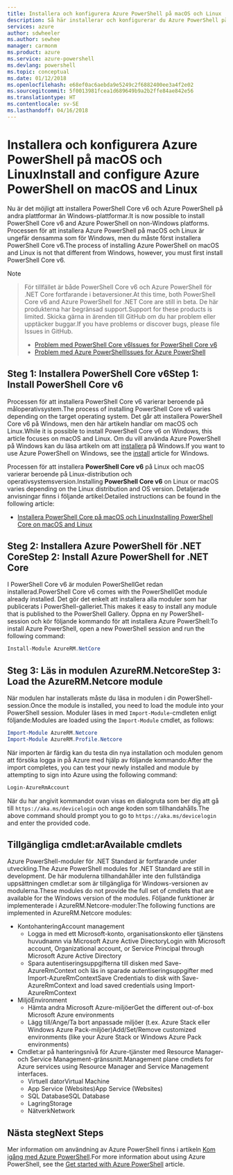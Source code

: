 ```yaml
---
title: Installera och konfigurera Azure PowerShell på macOS och Linux | Microsoft Docs
description: Så här installerar och konfigurerar du Azure PowerShell på macOS och Linux för första gången.
services: azure
author: sdwheeler
ms.author: sewhee
manager: carmonm
ms.product: azure
ms.service: azure-powershell
ms.devlang: powershell
ms.topic: conceptual
ms.date: 01/12/2018
ms.openlocfilehash: e68ef0ac6aebda9e5249c2f6882400ee3a4f2e02
ms.sourcegitcommit: 5f0013981fcea1d689649b9a2b2ffe84ae842e56
ms.translationtype: HT
ms.contentlocale: sv-SE
ms.lasthandoff: 04/16/2018
---
```

# <a name="install-and-configure-azure-powershell-on-macos-and-linux"></a><span data-ttu-id="07be5-103">Installera och konfigurera Azure PowerShell på macOS och Linux</span><span class="sxs-lookup"><span data-stu-id="07be5-103">Install and configure Azure PowerShell on macOS and Linux</span></span>

<span data-ttu-id="07be5-104">Nu är det möjligt att installera PowerShell Core v6 och Azure PowerShell på andra plattformar än Windows-plattformar.</span><span class="sxs-lookup"><span data-stu-id="07be5-104">It is now possible to install PowerShell Core v6 and Azure PowerShell on non-Windows platforms.</span></span>
<span data-ttu-id="07be5-105">Processen för att installera Azure PowerShell på macOS och Linux är ungefär densamma som för Windows, men du måste först installera PowerShell Core v6.</span><span class="sxs-lookup"><span data-stu-id="07be5-105">The process of installing Azure PowerShell on macOS and Linux is not that different from Windows, however, you must first install PowerShell Core v6.</span></span>

> [!NOTE]

> <span data-ttu-id="07be5-106">För tillfället är både PowerShell Core v6 och Azure PowerShell för .NET Core fortfarande i betaversioner.</span><span class="sxs-lookup"><span data-stu-id="07be5-106">At this time, both PowerShell Core v6 and Azure PowerShell for .NET Core are still in beta.</span></span>
> <span data-ttu-id="07be5-107">De här produkterna har begränsad support.</span><span class="sxs-lookup"><span data-stu-id="07be5-107">Support for these products is limited.</span></span> <span data-ttu-id="07be5-108">Skicka gärna in ärenden till GitHub om du har problem eller upptäcker buggar.</span><span class="sxs-lookup"><span data-stu-id="07be5-108">If you have problems or discover bugs, please file Issues in GitHub.</span></span>
>
> * [<span data-ttu-id="07be5-109">Problem med PowerShell Core v6</span><span class="sxs-lookup"><span data-stu-id="07be5-109">Issues for PowerShell Core v6</span></span>](https://github.com/PowerShell/PowerShell/issues)
> * [<span data-ttu-id="07be5-110">Problem med Azure PowerShell</span><span class="sxs-lookup"><span data-stu-id="07be5-110">Issues for Azure PowerShell</span></span>](https://github.com/azure/azure-docs-powershell/issues)

## <a name="step-1-install-powershell-core-v6"></a><span data-ttu-id="07be5-111">Steg 1: Installera PowerShell Core v6</span><span class="sxs-lookup"><span data-stu-id="07be5-111">Step 1: Install PowerShell Core v6</span></span>

<span data-ttu-id="07be5-112">Processen för att installera PowerShell Core v6 varierar beroende på måloperativsystem.</span><span class="sxs-lookup"><span data-stu-id="07be5-112">The process of installing PowerShell Core v6 varies depending on the target operating system.</span></span>
<span data-ttu-id="07be5-113">Det går att installera PowerShell Core v6 på Windows, men den här artikeln handlar om macOS och Linux.</span><span class="sxs-lookup"><span data-stu-id="07be5-113">While it is possible to install PowerShell Core v6 on Windows, this article focuses on macOS and Linux.</span></span> <span data-ttu-id="07be5-114">Om du vill använda Azure PowerShell på Windows kan du läsa artikeln om att [installera](./install-azurerm-ps.md) på Windows.</span><span class="sxs-lookup"><span data-stu-id="07be5-114">If you want to use Azure PowerShell on Windows, see the [install](./install-azurerm-ps.md) article for Windows.</span></span>

<span data-ttu-id="07be5-115">Processen för att installera **PowerShell Core v6** på Linux och macOS varierar beroende på Linux-distribution och operativsystemsversion.</span><span class="sxs-lookup"><span data-stu-id="07be5-115">Installing **PowerShell Core v6** on Linux or macOS varies depending on the Linux distribution and OS version.</span></span>
<span data-ttu-id="07be5-116">Detaljerade anvisningar finns i följande artikel:</span><span class="sxs-lookup"><span data-stu-id="07be5-116">Detailed instructions can be found in the following article:</span></span>

- [<span data-ttu-id="07be5-117">Installera PowerShell Core på macOS och Linux</span><span class="sxs-lookup"><span data-stu-id="07be5-117">Installing PowerShell Core on macOS and Linux</span></span>](/powershell/scripting/setup/installing-powershell-core-on-macos-and-linux)

## <a name="step-2-install-azure-powershell-for-net-core"></a><span data-ttu-id="07be5-118">Steg 2: Installera Azure PowerShell för .NET Core</span><span class="sxs-lookup"><span data-stu-id="07be5-118">Step 2: Install Azure PowerShell for .NET Core</span></span>

<span data-ttu-id="07be5-119">I PowerShell Core v6 är modulen PowerShellGet redan installerad.</span><span class="sxs-lookup"><span data-stu-id="07be5-119">PowerShell Core v6 comes with the PowerShellGet module already installed.</span></span> <span data-ttu-id="07be5-120">Det gör det enkelt att installera alla moduler som har publicerats i PowerShell-galleriet.</span><span class="sxs-lookup"><span data-stu-id="07be5-120">This makes it easy to install any module that is published to the PowerShell Gallery.</span></span> <span data-ttu-id="07be5-121">Öppna en ny PowerShell-session och kör följande kommando för att installera Azure PowerShell:</span><span class="sxs-lookup"><span data-stu-id="07be5-121">To install Azure PowerShell, open a new PowerShell session and run the following command:</span></span>

```powershell
Install-Module AzureRM.NetCore
```

## <a name="step-3-load-the-azurermnetcore-module"></a><span data-ttu-id="07be5-122">Steg 3: Läs in modulen AzureRM.Netcore</span><span class="sxs-lookup"><span data-stu-id="07be5-122">Step 3: Load the AzureRM.Netcore module</span></span>

<span data-ttu-id="07be5-123">När modulen har installerats måste du läsa in modulen i din PowerShell-session.</span><span class="sxs-lookup"><span data-stu-id="07be5-123">Once the module is installed, you need to load the module into your PowerShell session.</span></span> <span data-ttu-id="07be5-124">Moduler läses in med `Import-Module`-cmdleten enligt följande:</span><span class="sxs-lookup"><span data-stu-id="07be5-124">Modules are loaded using the `Import-Module` cmdlet, as follows:</span></span>

```powershell
Import-Module AzureRM.Netcore
Import-Module AzureRM.Profile.Netcore
```

<span data-ttu-id="07be5-125">När importen är färdig kan du testa din nya installation och modulen genom att försöka logga in på Azure med hjälp av följande kommando:</span><span class="sxs-lookup"><span data-stu-id="07be5-125">After the import completes, you can test your newly installed and module by attempting to sign into Azure using the following command:</span></span>

```powershell
Login-AzureRmAccount
```

<span data-ttu-id="07be5-126">När du har angivit kommandot ovan visas en dialogruta som ber dig att gå till `https://aka.ms/devicelogin` och ange koden som tillhandahålls.</span><span class="sxs-lookup"><span data-stu-id="07be5-126">The above command should prompt you to go to `https://aka.ms/devicelogin` and enter the provided code.</span></span>

## <a name="available-cmdlets"></a><span data-ttu-id="07be5-127">Tillgängliga cmdlet:ar</span><span class="sxs-lookup"><span data-stu-id="07be5-127">Available cmdlets</span></span>

<span data-ttu-id="07be5-128">Azure PowerShell-moduler för .NET Standard är fortfarande under utveckling.</span><span class="sxs-lookup"><span data-stu-id="07be5-128">The Azure PowerShell modules for .NET Standard are still in development.</span></span> <span data-ttu-id="07be5-129">De här modulerna tillhandahåller inte den fullständiga uppsättningen cmdlet:ar som är tillgängliga för Windows-versionen av modulerna.</span><span class="sxs-lookup"><span data-stu-id="07be5-129">These modules do not provide the full set of cmdlets that are available for the Windows version of the modules.</span></span> <span data-ttu-id="07be5-130">Följande funktioner är implementerade i AzureRM.Netcore-moduler:</span><span class="sxs-lookup"><span data-stu-id="07be5-130">The following functions are implemented in AzureRM.Netcore modules:</span></span>

* <span data-ttu-id="07be5-131">Kontohantering</span><span class="sxs-lookup"><span data-stu-id="07be5-131">Account management</span></span>
  - <span data-ttu-id="07be5-132">Logga in med ett Microsoft-konto, organisationskonto eller tjänstens huvudnamn via Microsoft Azure Active Directory</span><span class="sxs-lookup"><span data-stu-id="07be5-132">Login with Microsoft account, Organizational account, or Service Principal through Microsoft Azure Active Directory</span></span>
  - <span data-ttu-id="07be5-133">Spara autentiseringsuppgifterna till disken med Save-AzureRmContext och läs in sparade autentiseringsuppgifter med Import-AzureRmContext</span><span class="sxs-lookup"><span data-stu-id="07be5-133">Save Credentials to disk with Save-AzureRmContext and load saved credentials using Import-AzureRmContext</span></span>
* <span data-ttu-id="07be5-134">Miljö</span><span class="sxs-lookup"><span data-stu-id="07be5-134">Environment</span></span>
  - <span data-ttu-id="07be5-135">Hämta andra Microsoft Azure-miljöer</span><span class="sxs-lookup"><span data-stu-id="07be5-135">Get the different out-of-box Microsoft Azure environments</span></span>
  - <span data-ttu-id="07be5-136">Lägg till/Ange/Ta bort anpassade miljöer (t.ex. Azure Stack eller Windows Azure Pack-miljöer)</span><span class="sxs-lookup"><span data-stu-id="07be5-136">Add/Set/Remove customized environments (like your Azure Stack or Windows Azure Pack environments)</span></span>
* <span data-ttu-id="07be5-137">Cmdlet:ar på hanteringsnivå för Azure-tjänster med Resource Manager- och Service Management-gränssnitt.</span><span class="sxs-lookup"><span data-stu-id="07be5-137">Management plane cmdlets for Azure services using Resource Manager and Service Management interfaces.</span></span>
  - <span data-ttu-id="07be5-138">Virtuell dator</span><span class="sxs-lookup"><span data-stu-id="07be5-138">Virtual Machine</span></span>
  - <span data-ttu-id="07be5-139">App Service (Websites)</span><span class="sxs-lookup"><span data-stu-id="07be5-139">App Service (Websites)</span></span>
  - <span data-ttu-id="07be5-140">SQL Database</span><span class="sxs-lookup"><span data-stu-id="07be5-140">SQL Database</span></span>
  - <span data-ttu-id="07be5-141">Lagring</span><span class="sxs-lookup"><span data-stu-id="07be5-141">Storage</span></span>
  - <span data-ttu-id="07be5-142">Nätverk</span><span class="sxs-lookup"><span data-stu-id="07be5-142">Network</span></span>

## <a name="next-steps"></a><span data-ttu-id="07be5-143">Nästa steg</span><span class="sxs-lookup"><span data-stu-id="07be5-143">Next Steps</span></span>

<span data-ttu-id="07be5-144">Mer information om användning av Azure PowerShell finns i artikeln [Kom igång med Azure PowerShell](get-started-azureps.md).</span><span class="sxs-lookup"><span data-stu-id="07be5-144">For more information about using Azure PowerShell, see the [Get started with Azure PowerShell](get-started-azureps.md) article.</span></span>
